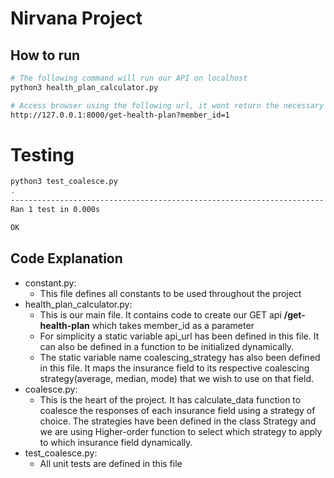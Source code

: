 # Nirvana Project

## How to run

```bash
# The following command will run our API on localhost
python3 health_plan_calculator.py

# Access browser using the following url, it wont return the necessary json as the static apis api1.com, api2.com, api3.com are fake
http://127.0.0.1:8000/get-health-plan?member_id=1
```

# Testing

```bash
python3 test_coalesce.py
.
----------------------------------------------------------------------
Ran 1 test in 0.000s

OK
```

## Code Explanation

- constant.py:
  - This file defines all constants to be used throughout the project
- health_plan_calculator.py:
  - This is our main file. It contains code to create our GET api **/get-health-plan** which takes member_id as a parameter
  - For simplicity a static variable api_url has been defined in this file. It can also be defined in a function to be initialized dynamically.
  - The static variable name coalescing_strategy has also been defined in this file. It maps the insurance field to its respective coalescing strategy(average, median, mode) that we wish to use on that field.
- coalesce.py:
  - This is the heart of the project. It has calculate_data function to coalesce the responses of each insurance field using a strategy of choice. The strategies have been defined in the class Strategy and we are using Higher-order function to select which strategy to apply to which insurance field dynamically.
- test_coalesce.py:
  - All unit tests are defined in this file
